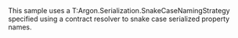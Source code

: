 <?xml version="1.0" encoding="utf-8"?>
<topic id="NamingStrategySnakeCase" revisionNumber="1">
  <developerConceptualDocument xmlns="http://ddue.schemas.microsoft.com/authoring/2003/5" xmlns:xlink="http://www.w3.org/1999/xlink">
    <introduction>
      <para>This sample uses a <codeEntityReference>T:Argon.Serialization.SnakeCaseNamingStrategy</codeEntityReference>
      specified using a contract resolver to snake case serialized property names.</para>
    </introduction>
    <section>
      <title>Sample</title>
      <content>
        <code lang="cs" source="..\Src\Tests\Documentation\Samples\Serializer\NamingStrategySnakeCase.cs" region="Types" title="Types" />
        <code lang="cs" source="..\Src\Tests\Documentation\Samples\Serializer\NamingStrategySnakeCase.cs" region="Usage" title="Usage" />
      </content>
    </section>
  </developerConceptualDocument>
</topic>
